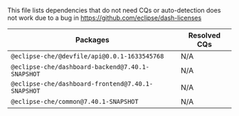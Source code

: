 This file lists dependencies that do not need CQs or auto-detection does not work due to a bug in https://github.com/eclipse/dash-licenses

| Packages | Resolved CQs |
| --- | --- |
| `@eclipse-che/@devfile/api@0.0.1-1633545768` | N/A |
| `@eclipse-che/dashboard-backend@7.40.1-SNAPSHOT` | N/A |
| `@eclipse-che/dashboard-frontend@7.40.1-SNAPSHOT` | N/A |
| `@eclipse-che/common@7.40.1-SNAPSHOT` | N/A |
